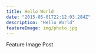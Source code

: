```yaml
---
title: Hello World
date: "2015-05-01T22:12:03.284Z"
description: "Hello World"
featureImage: img/photo.jpg
---
```


Feature Image Post
